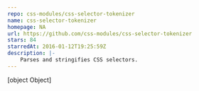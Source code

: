```yaml
---
repo: css-modules/css-selector-tokenizer
name: css-selector-tokenizer
homepage: NA
url: https://github.com/css-modules/css-selector-tokenizer
stars: 84
starredAt: 2016-01-12T19:25:59Z
description: |-
    Parses and stringifies CSS selectors.
---
```


[object Object]
